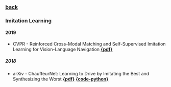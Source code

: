 ### [back](README.md)

### Imitation Learning
#### 2019
- CVPR - Reinforced Cross-Modal Matching and Self-Supervised Imitation Learning for Vision-Language Navigation [**{pdf}**](https://arxiv.org/pdf/1811.10092.pdf)

##### 2018
- arXiv - ChauffeurNet: Learning to Drive by Imitating the Best and Synthesizing the Worst [**{pdf}**](https://arxiv.org/pdf/1812.03079v1.pdf) [**{code-python}**](https://github.com/Iftimie/ChauffeurNet)